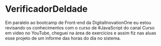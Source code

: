# VerificadorDeIdade
Em paralelo ao bootcamp de Front-end da DigitalInovationOne eu estou revisando os conhecimentos com o curso de #JavaScript do canal Curso em video no YouTube, cheguei na área de exercícios e assim fiz nas aluas esse projeto de um informe das horas do dia no sistema.
